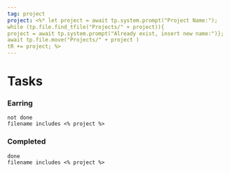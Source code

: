 ```yaml
---
tag: project
project: <%* let project = await tp.system.prompt("Project Name:");
while (tp.file.find_tfile("Projects/" + project)){
project = await tp.system.prompt("Already exist, insert new name:")};
await tp.file.move("Projects/" + project )
tR += project; %>
---
```



# Tasks
### Earring
```tasks
not done
filename includes <% project %>
```

### Completed
```tasks
done
filename includes <% project %>
```

